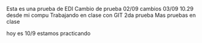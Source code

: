 Esta es una prueba de EDI
Cambio de prueba 02/09
cambios 03/09 10.29 desde mi compu
Trabajando en clase con GIT
2da prueba
Mas pruebas en clase

hoy es 10/9 estamos practicando
